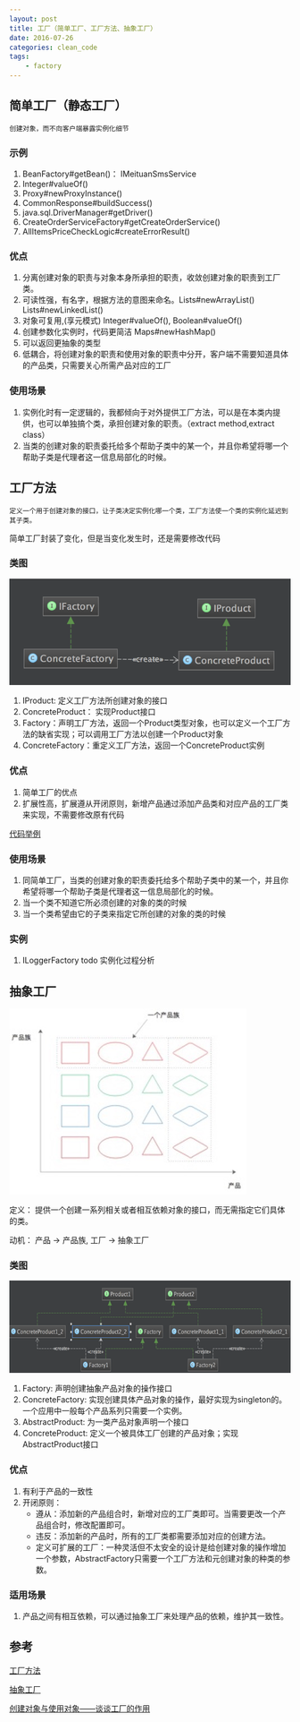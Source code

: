 ```yaml
---
layout: post
title: 工厂（简单工厂、工厂方法、抽象工厂）
date: 2016-07-26
categories: clean_code
tags:
    - factory
---
```


## 简单工厂（静态工厂）

`创建对象，而不向客户端暴露实例化细节`

### 示例

1. BeanFactory#getBean()： IMeituanSmsService
2. Integer#valueOf()
3. Proxy#newProxyInstance()
4. CommonResponse#buildSuccess()
5. java.sql.DriverManager#getDriver()
6. CreateOrderServiceFactory#getCreateOrderService()
7. AllItemsPriceCheckLogic#createErrorResult()

### 优点

1. 分离创建对象的职责与对象本身所承担的职责，收敛创建对象的职责到工厂类。
2. 可读性强，有名字，根据方法的意图来命名。Lists#newArrayList() Lists#newLinkedList()
3. 对象可复用,(享元模式) Integer#valueOf(), Boolean#valueOf()
4. 创建参数化实例时，代码更简洁 Maps#newHashMap()
5. 可以返回更抽象的类型
6. 低耦合，将创建对象的职责和使用对象的职责中分开，客户端不需要知道具体的产品类，只需要关心所需产品对应的工厂

### 使用场景

1. 实例化时有一定逻辑的，我都倾向于对外提供工厂方法，可以是在本类内提供，也可以单独搞个类，承担创建对象的职责。（extract method,extract class）
2. 当类的创建对象的职责委托给多个帮助子类中的某一个，并且你希望将哪一个帮助子类是代理者这一信息局部化的时候。

## 工厂方法

`定义一个用于创建对象的接口，让子类决定实例化哪一个类，工厂方法使一个类的实例化延迟到其子类。`

简单工厂封装了变化，但是当变化发生时，还是需要修改代码

### 类图

![类图](/images/design_pattern/factory.png)

1. IProduct: 定义工厂方法所创建对象的接口
2. ConcreteProduct： 实现Product接口
3. Factory：声明工厂方法，返回一个Product类型对象，也可以定义一个工厂方法的缺省实现；可以调用工厂方法以创建一个Product对象
4. ConcreteFactory：重定义工厂方法，返回一个ConcreteProduct实例

### 优点

1. 简单工厂的优点
2. 扩展性高，扩展遵从开闭原则，新增产品通过添加产品类和对应产品的工厂类来实现，不需要修改原有代码

[代码举例](https://github.com/lcj1992/learn/blob/master/java/designPattern/src/main/java/creational/facotry/FactoryTest.java)

### 使用场景

1. 同简单工厂，当类的创建对象的职责委托给多个帮助子类中的某一个，并且你希望将哪一个帮助子类是代理者这一信息局部化的时候。
2. 当一个类不知道它所必须创建的对象的类的时候
3. 当一个类希望由它的子类来指定它所创建的对象的类的时候

### 实例

1. ILoggerFactory todo 实例化过程分析

## 抽象工厂

![产品族](/images/Design_pattern/abstract_factory.jpg)

定义： 提供一个创建一系列相关或者相互依赖对象的接口，而无需指定它们具体的类。

动机： 产品 -> 产品族, 工厂 -> 抽象工厂

### 类图

![类图](/images/design_pattern/abstract_factory.png)

1. Factory: 声明创建抽象产品对象的操作接口
2. ConcreteFactory: 实现创建具体产品对象的操作，最好实现为singleton的。一个应用中一般每个产品系列只需要一个实例。
3. AbstractProduct: 为一类产品对象声明一个接口
4. ConcreteProduct: 定义一个被具体工厂创建的产品对象；实现AbstractProduct接口

### 优点

1. 有利于产品的一致性
2. 开闭原则：
    * 遵从：添加新的产品组合时，新增对应的工厂类即可。当需要更改一个产品组合时，修改配置即可。
    * 违反：添加新的产品时，所有的工厂类都需要添加对应的创建方法。
    * 定义可扩展的工厂：一种灵活但不太安全的设计是给创建对象的操作增加一个参数，AbstractFactory只需要一个工厂方法和元创建对象的种类的参数。

### 适用场景

1. 产品之间有相互依赖，可以通过抽象工厂来处理产品的依赖，维护其一致性。

## 参考

[工厂方法](https://en.wikipedia.org/wiki/Factory_method_pattern)

[抽象工厂](https://en.wikipedia.org/wiki/Abstract_factory_pattern)

[创建对象与使用对象——谈谈工厂的作用](http://blog.csdn.net/lovelion/article/details/7523392)
